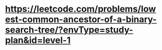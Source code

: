 # https://leetcode.com/problems/lowest-common-ancestor-of-a-binary-search-tree/?envType=study-plan&id=level-1
